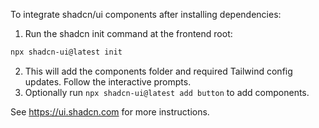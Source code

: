 To integrate shadcn/ui components after installing dependencies:

1. Run the shadcn init command at the frontend root:

```powershell
npx shadcn-ui@latest init
```

2. This will add the components folder and required Tailwind config updates. Follow the interactive prompts.
3. Optionally run `npx shadcn-ui@latest add button` to add components.

See https://ui.shadcn.com for more instructions.
